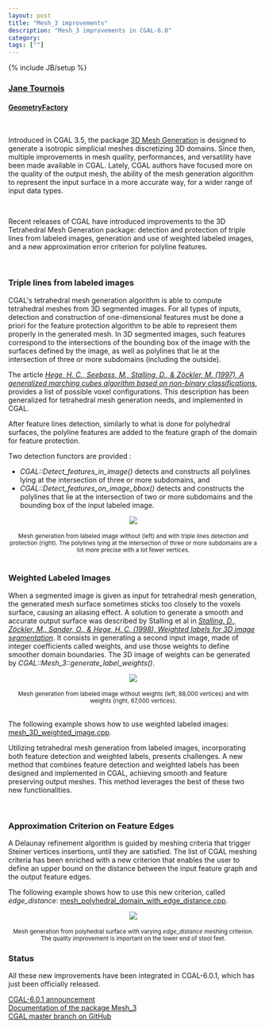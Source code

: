 ```yaml
---
layout: post
title: "Mesh_3 improvements"
description: "Mesh_3 improvements in CGAL-6.0"
category:
tags: [""]
---
```

{% include JB/setup %}

<h3><a href="https://geometryfactory.com/who-we-are/">Jane Tournois</a></h3>
<h4><a href="http://www.geometryfactory.com" target="_blank">GeometryFactory</a></h4>

<br>
<p>Introduced in CGAL 3.5, the package
<a href="https://doc.cgal.org/latest/Manual/packages.html#PkgMesh3" text="3D Mesh Generation">3D Mesh Generation</a>
is designed to generate a isotropic simplicial meshes discretizing 3D domains.
Since then, multiple improvements in mesh quality, performances, and versatility have been made available in CGAL.
Lately, CGAL authors have focused more on the quality of the output mesh, the ability of the
mesh generation algorithm to represent the input surface in a more accurate way, for a wider range of input data types.
</p>

<br>
<p>Recent releases of CGAL have introduced improvements to the 3D Tetrahedral Mesh Generation package:
detection and protection of triple lines from labeled images,
generation and use of weighted labeled images,
and a new approximation error criterion for polyline features.</p>


<br>
<h3>Triple lines from labeled images</h3>

<p>CGAL's tetrahedral mesh generation algorithm is able to compute tetrahedral meshes from 3D segmented images.
For all types of inputs, detection and construction of one-dimensional features must be done a priori for the
feature protection algorithm to be able to represent them properly in the generated mesh.
In 3D segmented images, such features correspond to the intersections of the bounding box of the image with the surfaces
defined by the image, as well as polylines that lie at the intersection of three or more subdomains (including the outside).</p>

<p>The article
<a href="https://opus4.kobv.de/opus4-zib/frontdoor/index/index/docId/274"><i>Hege, H. C., Seebass, M., Stalling, D., & Zöckler, M. (1997),
A generalized marching cubes algorithm based on non-binary classifications</i></a>, provides a list of possible voxel configurations.
This description has been generalized for tetrahedral mesh generation needs, and
implemented in CGAL.</p>

<p>After feature lines detection, similarly to what is done for polyhedral surfaces, the polyline features
are added to the feature graph of the domain for feature protection.</p>

<p>Two detection functors are provided :
<ul>
  <li><i>CGAL::Detect_features_in_image()</i> detects and constructs all
    polylines lying at the intersection of three or more subdomains, and</li>
  <li><i>CGAL::Detect_features_on_image_bbox()</i> detects and constructs the polylines
    that lie at the intersection of two or more subdomains and the bounding box of the input labeled image.</li>
</ul>
</p>

<div style="text-align:center;">
  <a href="../../../../images/mesh3_triple_lines_protection.png"><img src="../../../../images/mesh3_triple_lines_protection.png" style="max-width:95%"/></a><br>
  <br><small>Mesh generation from labeled image without (left)
   and with triple lines detection and protection (right).
   The polylines lying at the intersection of three or more subdomains are
   a lot more precise with a lot fewer vertices.</small>
</div>


<br>
<h3>Weighted Labeled Images</h3>

<p>When a segmented image is given as input for tetrahedral mesh generation,
the generated mesh surface sometimes sticks too closely to the voxels surface, causing an aliasing effect. A solution to generate
a smooth and accurate output surface was described by Stalling et al in
<a href="https://opus4.kobv.de/opus4-zib/frontdoor/index/index/docId/382"><i>Stalling, D., Zöckler, M., Sander, O., & Hege, H. C. (1998),
Weighted labels for 3D image segmentation</i></a>.
It consists in generating a second input image, made of integer coefficients called weights, and use those weights to define
smoother domain boundaries. The 3D image of weights can be generated by <i>CGAL::Mesh_3::generate_label_weights()</i>.</p>

<div style="text-align:center;">
  <a href="../../../../images/mesh3_weighted_images.png"><img src="../../../../images/mesh3_weighted_images.png" style="max-width:95%"/></a><br>
  <br><small>Mesh generation from labeled image without weights (left, 88,000 vertices)
   and with weights (right, 67,000 vertices).</small>
</div>

<br>
<p>The following example shows how to use weighted labeled images: <a href="https://doc.cgal.org/6.0.1/Mesh_3/Mesh_3_2mesh_3D_weighted_image_8cpp-example.html">mesh_3D_weighted_image.cpp</a>.</p>

<p>Utilizing tetrahedral mesh generation from labeled images, incorporating both feature detection and weighted labels,
presents challenges. A new method that combines feature detection and weighted labels has been
designed and implemented in CGAL, achieving smooth and feature preserving output meshes.
This method leverages the best of these two new functionalities.</p>


<br>
<h3>Approximation Criterion on Feature Edges</h3>

<p>A Delaunay refinement algorithm is guided by meshing criteria that trigger Steiner vertices insertions,
until they are satisfied.
The list of CGAL meshing criteria has been enriched with a new criterion that enables the user to
define an upper bound on the distance between the input feature graph and the output feature edges.</p>

<p>The following example shows how to use this new criterion, called <i>edge_distance</i>:
<a href="https://doc.cgal.org/6.0.1/Mesh_3/Mesh_3_2mesh_polyhedral_domain_with_edge_distance_8cpp-example.html">
mesh_polyhedral_domain_with_edge_distance.cpp</a>.</p>

<div style="text-align:center;">
  <a href="../../../../images/mesh3_edge_distance_stool.png"><img src="../../../../images/mesh3_edge_distance_stool.png" style="max-width:75%"/></a><br>
  <br><small>Mesh generation from polyhedral surface with varying <i>edge_distance</i> meshing criterion.
  The quality improvement is important on the lower end of stool feet.</small>
</div>

<h3>Status</h3>

<p>All these new improvements have been integrated in CGAL-6.0.1, which has just been officially released.</p>

<i class="bi bi-book"></i>
<a href="https://www.cgal.org/2024/10/22/cgal601/">CGAL-6.0.1 announcement</a>
<br>
<i class="bi bi-book"></i>
<a href="https://doc.cgal.org/latest/Manual/packages.html#PkgMesh3">Documentation of the package Mesh_3</a>
<br>
<i class="bi bi-arrow-down-circle"></i>
<a href="https://github.com/CGAL/cgal/tree/master">CGAL master branch on GitHub</a>
